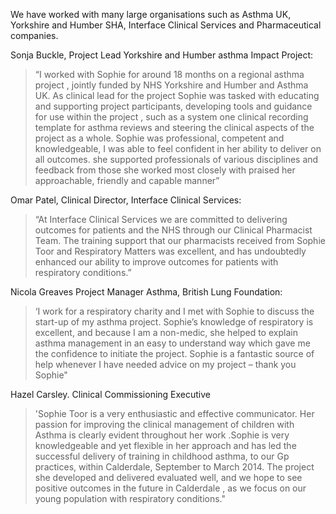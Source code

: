 We have worked with many large organisations such as Asthma UK, Yorkshire and Humber SHA, Interface Clinical Services and Pharmaceutical companies.


Sonja Buckle, Project Lead Yorkshire and Humber asthma Impact Project:

> “I worked with Sophie for around 18 months on a regional asthma project , jointly funded by NHS Yorkshire and Humber and Asthma UK. As clinical lead for the project Sophie was tasked with educating and supporting project participants, developing tools and guidance for use within the project , such as a system one clinical recording template for asthma reviews and steering the clinical aspects of the project as a whole. Sophie was professional, competent and knowledgeable, I was able to feel confident in her ability to deliver on all outcomes. she supported professionals of various disciplines and feedback from those she worked most closely with praised her approachable, friendly and capable manner”

Omar Patel, Clinical Director, Interface Clinical Services:

> “At Interface Clinical Services we are committed to delivering outcomes for patients and the NHS through our Clinical Pharmacist Team. The training support that our pharmacists received from Sophie Toor and Respiratory Matters was excellent, and has undoubtedly enhanced our ability to improve outcomes for patients with respiratory conditions.”

Nicola Greaves Project Manager Asthma, British Lung Foundation:

>‘I work for a respiratory charity and I met with Sophie to discuss the start-up of my asthma project. Sophie’s knowledge of respiratory is excellent, and because I am a non-medic, she helped to explain asthma management in an easy to understand way which gave me the confidence to initiate the project. Sophie is a fantastic source of help whenever I have needed advice on my project – thank you Sophie"

Hazel Carsley. Clinical Commissioning Executive

>'Sophie Toor is a very enthusiastic and effective communicator. Her passion for improving the clinical management of children with Asthma is clearly evident throughout her work .Sophie is very knowledgeable and yet flexible in her approach and  has led  the successful delivery of training in childhood asthma, to our  Gp practices, within Calderdale, September to March 2014. The project she developed and delivered evaluated well, and we hope to see positive outcomes in the future in Calderdale , as we focus  on  our young population with respiratory conditions."

